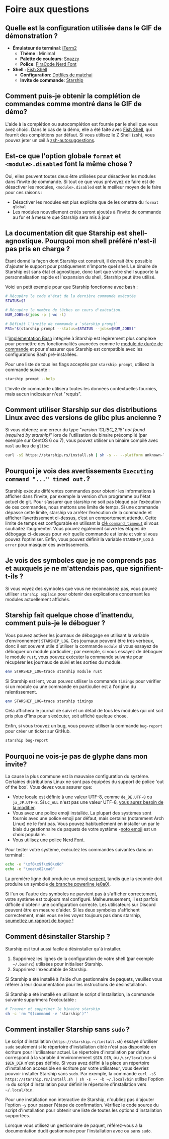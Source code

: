 # Foire aux questions

## Quelle est la configuration utilisée dans le GIF de démonstration ?

- **Émulateur de terminal**: [iTerm2](https://iterm2.com/)
  - **Thème** : Minimal
  - **Palette de couleurs**: [Snazzy](https://github.com/sindresorhus/iterm2-snazzy)
  - **Police**: [FiraCode Nerd Font](https://www.nerdfonts.com/font-downloads)
- **Shell** : [Fish Shell](https://fishshell.com/)
  - **Configuration**: [Dotfiles de matchai](https://github.com/matchai/dotfiles/blob/b6c6a701d0af8d145a8370288c00bb9f0648b5c2/.config/fish/config.fish)
  - **Invite de commande**: [Starship](https://starship.rs/)

## Comment puis-je obtenir la complétion de commandes comme montré dans le GIF de démo?

L'aide à la complétion ou autocomplétion est fournie par le shell que vous avez choisi. Dans le cas de la démo, elle a été faite avec [Fish Shell](https://fishshell.com/), qui fournit des complétions par défaut. Si vous utilisez le Z Shell (zsh), vous pouvez jeter un œil à [zsh-autosuggestions](https://github.com/zsh-users/zsh-autosuggestions).

## Est-ce que l'option globale `format` et `<module>.disabled` font la même chose ?

Oui, elles peuvent toutes deux être utilisées pour désactiver les modules dans l'invite de commande. Si tout ce que vous prévoyez de faire est de désactiver les modules, `<module>.disabled` est le meilleur moyen de le faire pour ces raisons :

- Désactiver les modules est plus explicite que de les omettre du `format global`
- Les modules nouvellement créés seront ajoutés à l'invite de commande au fur et à mesure que Starship sera mis à jour

## La documentation dit que Starship est shell-agnostique. Pourquoi mon shell préféré n'est-il pas pris en charge ?

Étant donné la façon dont Starship est construit, il devrait être possible d'ajouter le support pour pratiquement n'importe quel shell. Le binaire de Starship est sans état et agnostique, donc tant que votre shell supporte la personnalisation rapide et l'expansion du shell, Starship peut être utilisé.

Voici un petit exemple pour que Starship fonctionne avec bash :

```sh
# Récupère le code d'état de la dernière commande exécutée
STATUS=$?

# Récupère le nombre de tâches en cours d'exécution.
NUM_JOBS=$(jobs -p | wc -l)

# Définit l'invite de commande a `starship prompt`
PS1="$(starship prompt --status=$STATUS --jobs=$NUM_JOBS)"
```

L'[implémentation Bash](https://github.com/starship/starship/blob/master/src/init/starship.bash) intégrée à Starship est légèrement plus complexe pour permettre des fonctionnalités avancées comme le [module de durée de commande](https://starship.rs/config/#command-duration) et pour s'assurer que Starship est compatible avec les configurations Bash pré-installées.

Pour une liste de tous les flags acceptés par `starship prompt`, utilisez la commande suivante :

```sh
starship prompt --help
```

L'invite de commande utilisera toutes les données contextuelles fournies, mais aucun indicateur n'est "requis".

## Comment utiliser Starship sur des distributions Linux avec des versions de glibc plus ancienne ?

Si vous obtenez une erreur du type "_version 'GLIBC_2.18' not found (required by starship)_" lors de l'utilisation du binaire précompilé (par exemple sur CentOS 6 ou 7), vous pouvez utiliser un binaire compilé avec `musl` au lieu de `glibc`:

```sh
curl -sS https://starship.rs/install.sh | sh -s -- --platform unknown-linux-musl
```

## Pourquoi je vois des avertissements `Executing command "..." timed out.`?

Starship exécute différentes commandes pour obtenir les informations à afficher dans l'invite, par exemple la version d'un programme ou l'état actuel de git. Pour s’assurer que starship ne soit pas bloqué par l’exécution de ces commandes, nous mettons une limite de temps. Si une commande dépasse cette limite, starship va arrêter l’exécution de la commande et afficher l’avertissement ci-dessus, c’est un comportement attendu. Cette limite de temps est configurable en utilisant la [clé `command_timeout`](../config/#prompt) si vous souhaitez l’augmenter. Vous pouvez également suivre les étapes de débogage ci-dessous pour voir quelle commande est lente et voir si vous pouvez l’optimiser. Enfin, vous pouvez définir la variable `STARSHIP_LOG` à `error` pour masquer ces avertissements.

## Je vois des symboles que je ne comprends pas et auxquels je ne m'attendais pas, que signifient-t-ils ?

Si vous voyez des symboles que vous ne reconnaissez pas, vous pouvez utiliser `starship explain` pour obtenir des explications concernant les modules actuellement affichés.

## Starship fait quelque chose d’inattendu, comment puis-je le déboguer ?

Vous pouvez activer les journaux de débogage en utilisant la variable d’environnement `STARSHIP_LOG`. Ces journaux peuvent être très verbeux, donc il est souvent utile d'utiliser la commande `module` si vous essayez de déboguer un module particulier ; par exemple, si vous essayez de déboguer le module `rust`, vous pouvez exécuter la commande suivante pour récupérer les journaux de suivi et les sorties du module.

```sh
env STARSHIP_LOG=trace starship module rust
```

Si Starship est lent, vous pouvez utiliser la commande `timings` pour vérifier si un module ou une commande en particulier est à l'origine du ralentissement.

```sh
env STARSHIP_LOG=trace starship timings
```

Cela affichera le journal de suivi et un détail de tous les modules qui ont soit pris plus d’1ms pour s’exécuter, soit affiché quelque chose.

Enfin, si vous trouvez un bug, vous pouvez utiliser la commande `bug-report` pour créer un ticket sur GitHub.

```sh
starship bug-report
```

## Pourquoi ne vois-je pas de glyphe dans mon invite?

La cause la plus commune est la mauvaise configuration du système. Certaines distributions Linux ne sont pas équipées du support de police 'out of the box'. Vous devez vous assurer que:

- Votre locale est définie à une valeur UTF-8, comme `de_DE.UTF-8` ou `ja_JP.UTF-8`. Si `LC_ALL` n'est pas une valeur UTF-8, [vous aurez besoin de la modifier](https://www.tecmint.com/set-system-locales-in-linux/).
- Vous avez une police emoji installée. La plupart des systèmes sont fournis avec une police emoji par défaut, mais certains (notamment Arch Linux) ne le font pas. Vous pouvez habituellement en installer un par le biais du gestionnaire de paquets de votre système -[noto emoji](https://www.google.com/get/noto/help/emoji/) est un choix populaire.
- Vous utilisez une police [Nerd Font](https://www.nerdfonts.com/).

Pour tester votre système, exécutez les commandes suivantes dans un terminal :

```sh
echo -e "\xf0\x9f\x90\x8d"
echo -e "\xee\x82\xa0"
```

La première ligne doit produire un emoji [serpent](https://emojipedia.org/snake/), tandis que la seconde doit produire un symbole [de branche powerline (e0a0)](https://github.com/ryanoasis/powerline-extra-symbols#glyphs).

Si l'un ou l'autre des symboles ne parvient pas à s'afficher correctement, votre système est toujours mal configuré. Malheureusement, il est parfois difficile d'obtenir une configuration correcte. Les utilisateurs sur Discord peuvent être en mesure d'aider. Si les deux symboles s'affichent correctement, mais vous ne les voyez toujours pas dans starship, [soumettez un rapport de bogue !](https://github.com/starship/starship/issues/new/choose)

## Comment désinstaller Starship ?

Starship est tout aussi facile à désinstaller qu'à installer.

1. Supprimez les lignes de la configuration de votre shell (par exemple `~/.bashrc`) utilisées pour initialiser Starship.
1. Supprimez l'exécutable de Starship.

Si Starship a été installé à l'aide d'un gestionnaire de paquets, veuillez vous référer à leur documentation pour les instructions de désinstallation.

Si Starship a été installé en utilisant le script d'installation, la commande suivante supprimera l'exécutable :

```sh
# Trouver et supprimer le binaire starship
sh -c 'rm "$(command -v 'starship')"'
```

## Comment installer Starship sans `sudo` ?

Le script d'installation (`https://starship.rs/install.sh`) essaye d'utiliser `sudo` seulement si le répertoire d'installation ciblé n'est pas disponible en écriture pour l'utilisateur actuel. Le répertoire d'installation par défaut correspond à la variable d'environnement `$BIN_DIR`, ou `/usr/local/bin` si `$BIN_DIR` n'est pas définie. Si vous avez défini à la place un répertoire d'installation accessible en écriture par votre utilisateur, vous devriez pouvoir installer Starship sans `sudo`. Par exemple, la commande `curl -sS https://starship.rs/install.sh | sh -s -- -b ~/.local/bin` utilise l'option `-b` du script d'installation pour définir le répertoire d'installation vers `~/.local/bin`.

Pour une installation non interactive de Starship, n'oubliez pas d'ajouter l'option `-y` pour passer l'étape de confirmation. Vérifiez le code source du script d'installation pour obtenir une liste de toutes les options d'installation supportées.

Lorsque vous utilisez un gestionnaire de paquet, référez-vous à la documentation dudit gestionnaire pour l'installation avec ou sans `sudo`.
